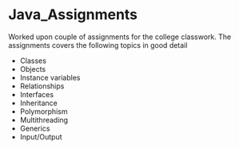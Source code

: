 # Java_Assignments

Worked upon couple of assignments for the college classwork.
The assignments covers the following topics in good detail

- Classes 
- Objects
- Instance variables
- Relationships
- Interfaces
- Inheritance
- Polymorphism
- Multithreading 
- Generics
- Input/Output
